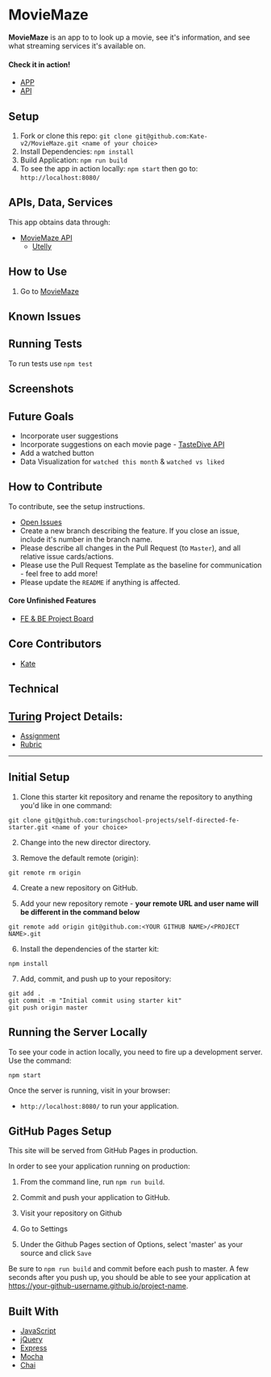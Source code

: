 # MovieMaze

**MovieMaze** is an app to to look up a movie, see it's information, and see what streaming services it's available on.


#### Check it in action!
* [APP]()
* [API]()

## Setup
1. Fork or clone this repo: `git clone git@github.com:Kate-v2/MovieMaze.git <name of your choice>`
1. Install Dependencies: `npm install`
1. Build Application: `npm run build`
1. To see the app in action locally: `npm start` then go to: `http://localhost:8080/`


## APIs, Data, Services
This app obtains data through:
* [MovieMaze API](https://github.com/Kate-v2/MovieMaze_API)
  * [Utelly](https://rapidapi.com/utelly/api/utelly?endpoint=59ef20efe4b09ee1ff544377)


## How to Use
1. Go to [MovieMaze]()


## Known Issues


## Running Tests
To run tests use `npm test`

## Screenshots


## Future Goals
* Incorporate user suggestions
* Incorporate suggestions on each movie page - [TasteDive API](https://tastedive.com/read/api)
* Add a watched button
* Data Visualization for `watched this month` & `watched vs liked`


## How to Contribute
To contribute, see the setup instructions.
* [Open Issues](https://github.com/Kate-v2/MovieMaze/projects/1)
* Create a new branch describing the feature. If you close an issue, include it's number in the branch name.
* Please describe all changes in the Pull Request (to `Master`), and all relative issue cards/actions.
* Please use the Pull Request Template as the baseline for communication - feel free to add more!
* Please update the `README` if anything is affected.


#### Core Unfinished Features
* [FE & BE Project Board](https://github.com/Kate-v2/MovieMaze/projects/1)


## Core Contributors
* [Kate](https://github.com/Kate-v2)

## Technical


## [Turing](https://www.turing.io/) Project Details:
* [Assignment](http://backend.turing.io/module4/projects/take_home_challenge/take_home_challenge_spec)
* [Rubric](http://backend.turing.io/module4/projects/take_home_challenge/take_home_challenge_rubric)


----------------

## Initial Setup

1. Clone this starter kit repository and rename the repository to anything you'd like in one command:

  ```shell
  git clone git@github.com:turingschool-projects/self-directed-fe-starter.git <name of your choice>
  ```
2. Change into the new director directory.

3. Remove the default remote (origin):

  ```shell
  git remote rm origin
  ```

4. Create a new repository on GitHub.

5. Add your new repository remote - **your remote URL and user name will be different in the command below**

  ```shell
  git remote add origin git@github.com:<YOUR GITHUB NAME>/<PROJECT NAME>.git
  ```

6. Install the dependencies of the starter kit:

  ```shell
  npm install
  ```

7. Add, commit, and push up to your repository:

  ```shell
  git add .
  git commit -m "Initial commit using starter kit"
  git push origin master
  ```

## Running the Server Locally

To see your code in action locally, you need to fire up a development server. Use the command:

```shell
npm start
```

Once the server is running, visit in your browser:

* `http://localhost:8080/` to run your application.


## GitHub Pages Setup

This site will be served from GitHub Pages in production.

In order to see your application running on production:

1. From the command line, run `npm run build`.

2. Commit and push your application to GitHub.

3. Visit your repository on Github

4. Go to Settings

5. Under the Github Pages section of Options, select 'master' as your source and click `Save`

Be sure to `npm run build` and commit before each push to master. A few seconds after you push up, you should be able to see your application at <https://your-github-username.github.io/project-name>.


## Built With

* [JavaScript](https://www.javascript.com/)
* [jQuery](https://jquery.com/)
* [Express](https://expressjs.com/)
* [Mocha](https://mochajs.org/)
* [Chai](https://chaijs.com/)
